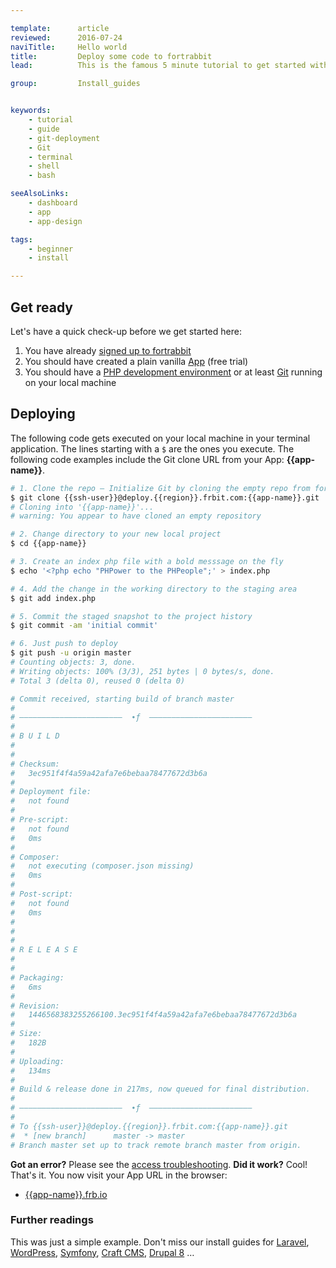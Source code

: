 ```yaml
---

template:      article
reviewed:      2016-07-24
naviTitle:     Hello world
title:         Deploy some code to fortrabbit
lead:          This is the famous 5 minute tutorial to get started with fortrabbit. See how fast and easy you can get your code up and running.

group:         Install_guides


keywords:
    - tutorial
    - guide
    - git-deployment
    - Git
    - terminal
    - shell
    - bash

seeAlsoLinks:
    - dashboard
    - app
    - app-design

tags:
    - beginner
    - install

---
```


## Get ready

Let's have a quick check-up before we get started here:

1. You have already [signed up to fortrabbit](https//dashboard.fortrabbit.com/signup)
3. You should have created a plain vanilla [App](app) (free trial)
3. You should have a [PHP development environment](/local-development) or at least [Git](/git) running on your local machine



## Deploying

The following code gets executed on your local machine in your terminal application. The lines starting with a `$` are the ones you execute. The following code examples include the Git clone URL from your App: **{{app-name}}**.

```bash
# 1. Clone the repo — Initialize Git by cloning the empty repo from fortrabbit
$ git clone {{ssh-user}}@deploy.{{region}}.frbit.com:{{app-name}}.git
# Cloning into '{{app-name}}'...
# warning: You appear to have cloned an empty repository

# 2. Change directory to your new local project
$ cd {{app-name}}

# 3. Create an index php file with a bold messsage on the fly
$ echo '<?php echo "PHPower to the PHPeople";' > index.php

# 4. Add the change in the working directory to the staging area
$ git add index.php

# 5. Commit the staged snapshot to the project history
$ git commit -am 'initial commit'

# 6. Just push to deploy
$ git push -u origin master
# Counting objects: 3, done.
# Writing objects: 100% (3/3), 251 bytes | 0 bytes/s, done.
# Total 3 (delta 0), reused 0 (delta 0)

# Commit received, starting build of branch master
# 
# –––––––––––––––––––––––  ∙ƒ  –––––––––––––––––––––––
# 
# B U I L D
# 
# 
# Checksum:
#   3ec951f4f4a59a42afa7e6bebaa78477672d3b6a
# 
# Deployment file:
#   not found
# 
# Pre-script:
#   not found
#   0ms
# 
# Composer:
#   not executing (composer.json missing)
#   0ms
# 
# Post-script:
#   not found
#   0ms
# 
# 
# 
# R E L E A S E
# 
# 
# Packaging:
#   6ms
# 
# Revision:
#   1446568383255266100.3ec951f4f4a59a42afa7e6bebaa78477672d3b6a
# 
# Size:
#   182B
# 
# Uploading:
#   134ms
# 
# Build & release done in 217ms, now queued for final distribution.
# 
# –––––––––––––––––––––––  ∙ƒ  –––––––––––––––––––––––
# 
# To {{ssh-user}}@deploy.{{region}}.frbit.com:{{app-name}}.git
#  * [new branch]      master -> master
# Branch master set up to track remote branch master from origin.
```
**Got an error?** Please see the [access troubleshooting](/access-methods#toc-troubleshooting). **Did it work?** Cool! That's it. You now visit your App URL in the browser:

* [{{app-name}}.frb.io](https://{{app-name}}.frb.io)

### Further readings

This was just a simple example. Don't miss our install guides for [Laravel](install-laravel), [WordPress](install-wordpress), [Symfony](install-symfony), [Craft CMS](install-craft), [Drupal 8](install-drupal-8) …
